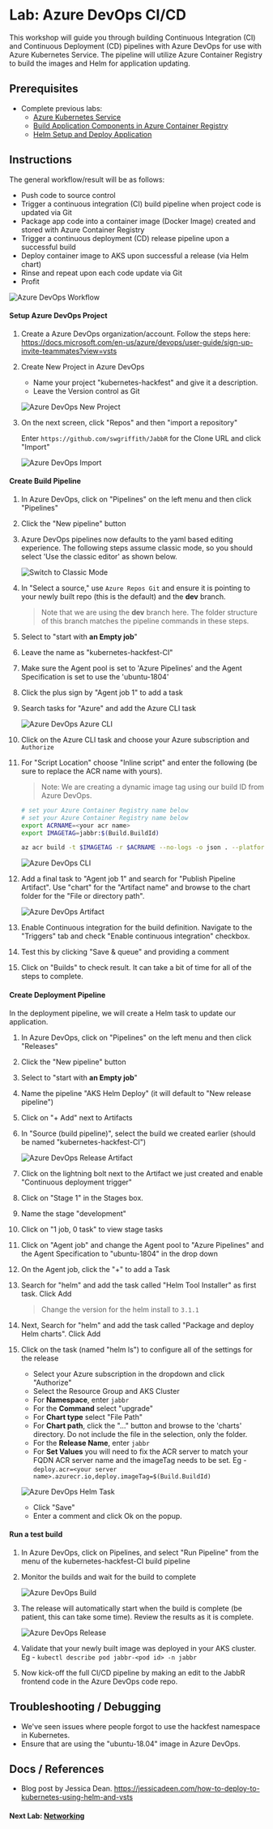 # Lab: Azure DevOps CI/CD

This workshop will guide you through building Continuous Integration (CI) and Continuous Deployment (CD) pipelines with Azure DevOps for use with Azure Kubernetes Service. The pipeline will utilize Azure Container Registry to build the images and Helm for application updating. 

## Prerequisites 

* Complete previous labs:
    * [Azure Kubernetes Service](../../create-aks-cluster/README.md)
    * [Build Application Components in Azure Container Registry](../../build-application/README.md)
    * [Helm Setup and Deploy Application](../../helm-setup-deploy/README.md)

## Instructions

The general workflow/result will be as follows:

* Push code to source control
* Trigger a continuous integration (CI) build pipeline when project code is updated via Git
* Package app code into a container image (Docker Image) created and stored with Azure Container Registry
* Trigger a continuous deployment (CD) release pipeline upon a successful build
* Deploy container image to AKS upon successful a release (via Helm chart)
* Rinse and repeat upon each code update via Git
* Profit

![Azure DevOps Workflow](images/workflow.png)

#### Setup Azure DevOps Project

1. Create a Azure DevOps organization/account. Follow the steps here: https://docs.microsoft.com/en-us/azure/devops/user-guide/sign-up-invite-teammates?view=vsts

1. Create New Project in Azure DevOps

    * Name your project "kubernetes-hackfest" and give it a description.
    * Leave the Version control as Git

    ![Azure DevOps New Project](images/azure-do-new-project.png)

1. On the next screen, click "Repos" and then "import a repository"

    Enter `https://github.com/swgriffith/JabbR` for the Clone URL and click "Import"
    
    ![Azure DevOps Import](images/azure-do-import.png)

#### Create Build Pipeline


1. In Azure DevOps, click on "Pipelines" on the left menu and then click "Pipelines"

1. Click the "New pipeline" button

1. Azure DevOps pipelines now defaults to the yaml based editing experience. The following steps assume classic mode, so you should select 'Use the classic editor' as shown below.

    ![Switch to Classic Mode](images/azure-do-use-classic.png)

1. In "Select a source," use `Azure Repos Git` and ensure it is pointing to your newly built repo (this is the default) and the **dev** branch.
    > Note that we are using the **dev** branch here.  The folder structure of this branch matches the pipeline commands in these steps.

1. Select to "start with **an Empty job**"

1. Leave the name as "kubernetes-hackfest-CI"

1. Make sure the Agent pool is set to 'Azure Pipelines' and the Agent Specification is set to use the 'ubuntu-1804'

1. Click the plus sign by "Agent job 1" to add a task

1. Search tasks for "Azure" and add the Azure CLI task

    ![Azure DevOps Azure CLI](images/azure-do-azurecli.png)

1. Click on the Azure CLI task and choose your Azure subscription and `Authorize`

1. For "Script Location" choose "Inline script" and enter the following (be sure to replace the ACR name with yours). 

    > Note: We are creating a dynamic image tag using our build ID from Azure DevOps.

    ```bash
    # set your Azure Container Registry name below
    # set your Azure Container Registry name below
    export ACRNAME=<your acr name>
    export IMAGETAG=jabbr:$(Build.BuildId)

    az acr build -t $IMAGETAG -r $ACRNAME --no-logs -o json . --platform Windows --verbose
    ```

    ![Azure DevOps CLI](images/azure-do-cli.png)

1. Add a final task to "Agent job 1" and search for "Publish Pipeline Artifact". Use "chart" for the "Artifact name" and browse to the chart folder for the "File or directory path".

    ![Azure DevOps Artifact](images/azure-do-pipeline-artifact.png)

1. Enable Continuous integration for the build definition. Navigate to the "Triggers" tab and check "Enable continuous integration" checkbox.

1. Test this by clicking "Save & queue" and providing a comment

1. Click on "Builds" to check result. It can take a bit of time for all of the steps to complete. 


#### Create Deployment Pipeline

In the deployment pipeline, we will create a Helm task to update our application. 


1. In Azure DevOps, click on "Pipelines" on the left menu and then click "Releases"

1. Click the "New pipeline" button

1. Select to "start with **an Empty job**"

1. Name the pipeline "AKS Helm Deploy" (it will default to "New release pipeline")

1. Click on "+ Add" next to Artifacts

1. In "Source (build pipeline)", select the build we created earlier (should be named "kubernetes-hackfest-CI")

    ![Azure DevOps Release Artifact](images/azure-do-release-artifact.png)

1. Click on the lightning bolt next to the Artifact we just created and enable "Continuous deployment trigger"

1. Click on "Stage 1" in the Stages box.

1. Name the stage "development"

1. Click on "1 job, 0 task" to view stage tasks

1. Click on "Agent job" and change the Agent pool to "Azure Pipelines" and the Agent Specification to "ubuntu-1804" in the drop down

1. On the Agent job, click the "+" to add a Task

1. Search for "helm" and add the task called "Helm Tool Installer" as first task. Click Add

    > Change the version for the helm install to `3.1.1`

1. Next, Search for "helm" and add the task called "Package and deploy Helm charts". Click Add

1. Click on the task (named "helm ls") to configure all of the settings for the release
    
    * Select your Azure subscription in the dropdown and click "Authorize"
    * Select the Resource Group and AKS Cluster
    * For **Namespace**, enter `jabbr`
    * For the **Command** select "upgrade"
    * For **Chart type** select "File Path"
    * For **Chart path**, click the "..." button and browse to the 'charts' directory.  Do not include the file in the selection, only the folder.
    * For the **Release Name**, enter `jabbr`
    * For **Set Values** you will need to fix the ACR server to match your FQDN ACR server name and the imageTag needs to be set.
        Eg - `deploy.acr=<your server name>.azurecr.io,deploy.imageTag=$(Build.BuildId)`

    ![Azure DevOps Helm Task](images\azure-do-helm-task.png)

    * Click "Save"
    * Enter a comment and click Ok on the popup.

#### Run a test build

1. In Azure DevOps, click on Pipelines, and select "Run Pipeline" from the menu of the kubernetes-hackfest-CI build pipeline

1. Monitor the builds and wait for the build to complete

    ![Azure DevOps Build](images/azure-do-build.png)

1. The release will automatically start when the build is complete (be patient, this can take some time). Review the results as it is complete. 

    ![Azure DevOps Release](images/azure-do-release.png)

1. Validate that your newly built image was deployed in your AKS cluster. Eg - `kubectl describe pod jabbr-<pod id> -n jabbr`

1. Now kick-off the full CI/CD pipeline by making an edit to the JabbR frontend code in the Azure DevOps code repo.

## Troubleshooting / Debugging

* We've seen issues where people forgot to use the hackfest namespace in Kubernetes. 
* Ensure that are using the "ubuntu-18.04" image in Azure DevOps. 

## Docs / References

* Blog post by Jessica Dean. https://jessicadeen.com/how-to-deploy-to-kubernetes-using-helm-and-vsts 

#### Next Lab: [Networking](../../networking/README.md)
